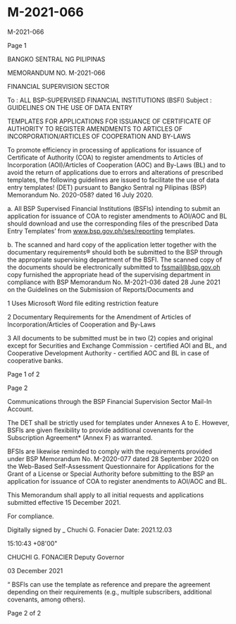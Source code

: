 # M-2021-066

M-2021-066

Page 1

BANGKO SENTRAL NG PILIPINAS

MEMORANDUM NO. M-2021-066

FINANCIAL SUPERVISION SECTOR

To : ALL BSP-SUPERVISED FINANCIAL INSTITUTIONS (BSFI) Subject : GUIDELINES ON THE USE OF DATA ENTRY

TEMPLATES FOR APPLICATIONS FOR ISSUANCE OF CERTIFICATE OF AUTHORITY TO REGISTER AMENDMENTS TO ARTICLES OF INCORPORATION/ARTICLES OF COOPERATION AND BY-LAWS

To promote efficiency in processing of applications for issuance of Certificate of Authority (COA) to register amendments to Articles of Incorporation (AOI)/Articles of Cooperation (AOC) and By-Laws (BL) and to avoid the return of applications due to errors and alterations of prescribed templates, the following guidelines are issued to facilitate the use of data entry templates! (DET) pursuant to Bangko Sentral ng Pilipinas (BSP) Memorandum No. 2020-058? dated 16 July 2020.

a. All BSP Supervised Financial Institutions (BSFls) intending to submit an application for issuance of COA to register amendments to AOI/AOC and BL should download and use the corresponding files of the prescribed Data Entry Templates’ from www.bsp.gov.ph/ses/reporting templates.

b. The scanned and hard copy of the application letter together with the documentary requirements® should both be submitted to the BSP through the appropriate supervising department of the BSFI. The scanned copy of the documents should be electronically submitted to fssmail@bsp.gov.oh copy furnished the appropriate head of the supervising department in compliance with BSP Memorandum No. M-2021-036 dated 28 June 2021 on the Guidelines on the Submission of Reports/Documents and

1 Uses Microsoft Word file editing restriction feature

2 Documentary Requirements for the Amendment of Articles of Incorporation/Articles of Cooperation and By-Laws

3 All documents to be submitted must be in two (2) copies and original except for Securities and Exchange Commission - certified AOl and BL, and Cooperative Development Authority - certified AOC and BL in case of cooperative banks.

Page 1 of 2

Page 2

Communications through the BSP Financial Supervision Sector Mail-In Account.

The DET shall be strictly used for templates under Annexes A to E. However, BSFls are given flexibility to provide additional covenants for the Subscription Agreement* (Annex F) as warranted.

BFSIs are likewise reminded to comply with the requirements provided under BSP Memorandum No. M-2020-077 dated 28 September 2020 on the Web-Based Self-Assessment Questionnaire for Applications for the Grant of a License or Special Authority before submitting to the BSP an application for issuance of COA to register anendments to AOI/AOC and BL.

This Memorandum shall apply to all initial requests and applications submitted effective 15 December 2021.

For compliance.

Digitally signed by _ Chuchi G. Fonacier Date: 2021.12.03

15:10:43 +08'00"

CHUCHI G. FONACIER Deputy Governor

03 December 2021

“ BSFls can use the template as reference and prepare the agreement depending on their requirements (e.g., multiple subscribers, additional covenants, among others).

Page 2 of 2